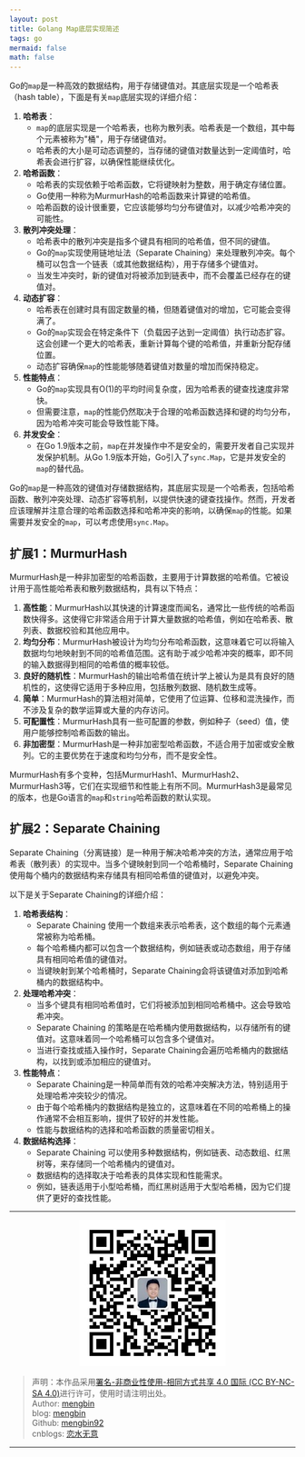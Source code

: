 ```yaml
---
layout: post
title: Golang Map底层实现简述
tags: go
mermaid: false
math: false
---  
```


Go的`map`是一种高效的数据结构，用于存储键值对。其底层实现是一个哈希表（hash table），下面是有关`map`底层实现的详细介绍：

1. **哈希表**：
   - `map`的底层实现是一个哈希表，也称为散列表。哈希表是一个数组，其中每个元素被称为"桶"，用于存储键值对。
   - 哈希表的大小是可动态调整的，当存储的键值对数量达到一定阈值时，哈希表会进行扩容，以确保性能继续优化。
2. **哈希函数**：
   - 哈希表的实现依赖于哈希函数，它将键映射为整数，用于确定存储位置。
   - Go使用一种称为MurmurHash的哈希函数来计算键的哈希值。
   - 哈希函数的设计很重要，它应该能够均匀分布键值对，以减少哈希冲突的可能性。
3. **散列冲突处理**：
   - 哈希表中的散列冲突是指多个键具有相同的哈希值，但不同的键值。
   - Go的`map`实现使用链地址法（Separate Chaining）来处理散列冲突。每个桶可以包含一个链表（或其他数据结构），用于存储多个键值对。
   - 当发生冲突时，新的键值对将被添加到链表中，而不会覆盖已经存在的键值对。
4. **动态扩容**：
   - 哈希表在创建时具有固定数量的桶，但随着键值对的增加，它可能会变得满了。
   - Go的`map`实现会在特定条件下（负载因子达到一定阈值）执行动态扩容。这会创建一个更大的哈希表，重新计算每个键的哈希值，并重新分配存储位置。
   - 动态扩容确保`map`的性能能够随着键值对数量的增加而保持稳定。
5. **性能特点**：
   - Go的`map`实现具有O(1)的平均时间复杂度，因为哈希表的键查找速度非常快。
   - 但需要注意，`map`的性能仍然取决于合理的哈希函数选择和键的均匀分布，因为哈希冲突可能会导致性能下降。
6. **并发安全**：
   - 在Go 1.9版本之前，`map`在并发操作中不是安全的，需要开发者自己实现并发保护机制。从Go 1.9版本开始，Go引入了`sync.Map`，它是并发安全的`map`的替代品。

Go的`map`是一种高效的键值对存储数据结构，其底层实现是一个哈希表，包括哈希函数、散列冲突处理、动态扩容等机制，以提供快速的键查找操作。然而，开发者应该理解并注意合理的哈希函数选择和哈希冲突的影响，以确保`map`的性能。如果需要并发安全的`map`，可以考虑使用`sync.Map`。

## 扩展1：MurmurHash

MurmurHash是一种非加密型的哈希函数，主要用于计算数据的哈希值。它被设计用于高性能哈希表和散列数据结构，具有以下特点：

1. **高性能**：MurmurHash以其快速的计算速度而闻名，通常比一些传统的哈希函数快得多。这使得它非常适合用于计算大量数据的哈希值，例如在哈希表、散列表、数据校验和其他应用中。
2. **均匀分布**：MurmurHash被设计为均匀分布哈希函数，这意味着它可以将输入数据均匀地映射到不同的哈希值范围。这有助于减少哈希冲突的概率，即不同的输入数据得到相同的哈希值的概率较低。
3. **良好的随机性**：MurmurHash的输出哈希值在统计学上被认为是具有良好的随机性的，这使得它适用于多种应用，包括散列数据、随机数生成等。
4. **简单**：MurmurHash的算法相对简单，它使用了位运算、位移和混洗操作，而不涉及复杂的数学运算或大量的内存访问。
5. **可配置性**：MurmurHash具有一些可配置的参数，例如种子（seed）值，使用户能够控制哈希函数的输出。
6. **非加密型**：MurmurHash是一种非加密型哈希函数，不适合用于加密或安全散列。它的主要优势在于速度和均匀分布，而不是安全性。

MurmurHash有多个变种，包括MurmurHash1、MurmurHash2、MurmurHash3等，它们在实现细节和性能上有所不同。MurmurHash3是最常见的版本，也是Go语言的`map`和`string`哈希函数的默认实现。

## 扩展2：Separate Chaining

Separate Chaining（分离链接）是一种用于解决哈希冲突的方法，通常应用于哈希表（散列表）的实现中。当多个键映射到同一个哈希桶时，Separate Chaining 使用每个桶内的数据结构来存储具有相同哈希值的键值对，以避免冲突。

以下是关于Separate Chaining的详细介绍：

1. **哈希表结构**：
   - Separate Chaining 使用一个数组来表示哈希表，这个数组的每个元素通常被称为哈希桶。
   - 每个哈希桶内都可以包含一个数据结构，例如链表或动态数组，用于存储具有相同哈希值的键值对。
   - 当键映射到某个哈希桶时，Separate Chaining会将该键值对添加到哈希桶内的数据结构中。
2. **处理哈希冲突**：
   - 当多个键具有相同哈希值时，它们将被添加到相同哈希桶中。这会导致哈希冲突。
   - Separate Chaining 的策略是在哈希桶内使用数据结构，以存储所有的键值对。这意味着同一个哈希桶可以包含多个键值对。
   - 当进行查找或插入操作时，Separate Chaining会遍历哈希桶内的数据结构，以找到或添加相应的键值对。
3. **性能特点**：
   - Separate Chaining是一种简单而有效的哈希冲突解决方法，特别适用于处理哈希冲突较少的情况。
   - 由于每个哈希桶内的数据结构是独立的，这意味着在不同的哈希桶上的操作通常不会相互影响，提供了较好的并发性能。
   - 性能与数据结构的选择和哈希函数的质量密切相关。
4. **数据结构选择**：
   - Separate Chaining 可以使用多种数据结构，例如链表、动态数组、红黑树等，来存储同一个哈希桶内的键值对。
   - 数据结构的选择取决于哈希表的具体实现和性能需求。
   - 例如，链表适用于小型哈希桶，而红黑树适用于大型哈希桶，因为它们提供了更好的查找性能。

---

<div align="center">
  <img src="../img/qrcode_wechat.jpg" alt="孟斯特">
</div>

> 声明：本作品采用[署名-非商业性使用-相同方式共享 4.0 国际 (CC BY-NC-SA 4.0)](https://creativecommons.org/licenses/by-nc-sa/4.0/deed.zh)进行许可，使用时请注明出处。  
> Author: [mengbin](mengbin1992@outlook.com)  
> blog: [mengbin](https://mengbin.top)  
> Github: [mengbin92](https://mengbin92.github.io/)  
> cnblogs: [恋水无意](https://www.cnblogs.com/lianshuiwuyi/)  

---
